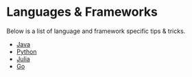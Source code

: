 # Languages & Frameworks

Below is a list of language and framework specific tips & tricks.

  * [Java](/docs/java-in-gitpod/)
  * [Python](/docs/python_in_gitpod/)
  * [Julia](/docs/julia_in_gitpod/)
  * [Go](/docs/go-in-gitpod/)
